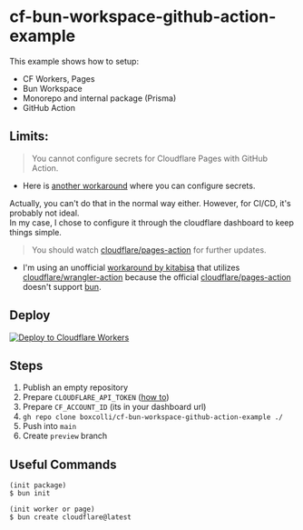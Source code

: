 # cf-bun-workspace-github-action-example
This example shows how to setup:
- CF Workers, Pages
- Bun Workspace
- Monorepo and internal package (Prisma)
- GitHub Action

## Limits:
> You cannot configure secrets for Cloudflare Pages with GitHub Action.

- Here is [another workaround](https://github.com/marketplace/actions/refined-cloudflare-pages-action) where you can configure secrets.

Actually, you can't do that in the normal way either. However, for CI/CD, it's probably not ideal.  
In my case, I chose to configure it through the cloudflare dashboard to keep things simple.


> You should watch [cloudflare/pages-action](https://github.com/cloudflare/pages-action) for further updates.
- I'm using an unofficial [workaround by kitabisa](https://github.com/kitabisa/cloudflare-pages-action) that utilizes [cloudflare/wrangler-action](https://github.com/cloudflare/wrangler-action) because the official [cloudflare/pages-action](https://github.com/cloudflare/pages-action) doesn't support [bun](https://bun.sh/).

## Deploy
[![Deploy to Cloudflare Workers](https://deploy.workers.cloudflare.com/button)](https://deploy.workers.cloudflare.com/?url=https://github.com/boxcolli/cf-bun-workspace-github-action-example)

## Steps
1. Publish an empty repository  
2. Prepare `CLOUDFLARE_API_TOKEN` ([how to](https://developers.cloudflare.com/pages/how-to/use-direct-upload-with-continuous-integration/#add-cloudflare-credentials-to-github-secrets))
3. Prepare `CF_ACCOUNT_ID` (its in your dashboard url)
3. `gh repo clone boxcolli/cf-bun-workspace-github-action-example ./`
4. Push into `main`
5. Create `preview` branch

## Useful Commands
```
(init package)
$ bun init

(init worker or page)
$ bun create cloudflare@latest
```
